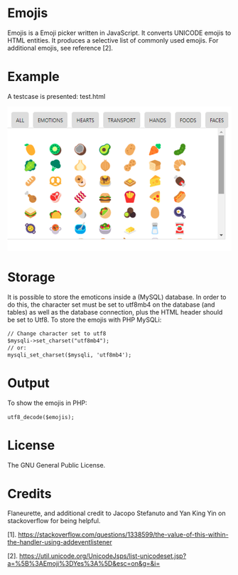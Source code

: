 # Emojis

Emojis is a Emoji picker written in JavaScript. It converts UNICODE emojis to HTML entities. It produces a selective list of commonly used emojis. For additional emojis, see reference [2].

# Example
A testcase is presented: test.html

<img src="example/example.png" />

# Storage
It is possible to store the emoticons inside a (MySQL) database. In order to do this, the character set must be set to utf8mb4 on the database (and tables) as well as the database connection, plus the HTML header should be set to Utf8. To store the emojis with PHP MySQLi:

```
// Change character set to utf8
$mysqli->set_charset("utf8mb4");
// or:
mysqli_set_charset($mysqli, 'utf8mb4');
```
# Output
To show the emojis in PHP:

```utf8_decode($emojis);```
# License
The GNU General Public License.

# Credits
Flaneurette, and additional credit to Jacopo Stefanuto and Yan King Yin on stackoverflow for being helpful.

[1]. https://stackoverflow.com/questions/1338599/the-value-of-this-within-the-handler-using-addeventlistener

[2]. https://util.unicode.org/UnicodeJsps/list-unicodeset.jsp?a=%5B%3AEmoji%3DYes%3A%5D&esc=on&g=&i=
